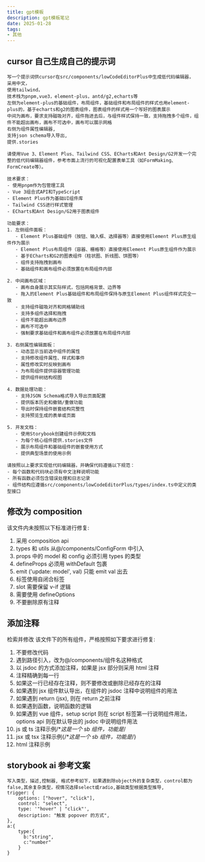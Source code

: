 ```yaml
---
title: gpt模板
description: gpt模板笔记
date: 2025-01-28
tags:
- 其他
---
```

## cursor 自己生成自己的提示词
```
写一个提示词供cursor在src/components/lowCodeEditorPlus中生成低代码编辑器，
采用中文，
使用tailwind，
技术栈为pnpm,vue3，element-plus，antd/g2,echarts等
左侧为element-plus的基础组件，布局组件，基础组件和布局组件的样式也用element-plus的，基于echarts和g2的图表组件，图表组件的样式用一个写好的图表展示
中间为画布，要求支持磁吸对齐，组件拖进去后，与组件样式保持一致，支持拖拽多个组件，组件不能超出画布，画布不可选中，画布可以展示网格
右侧为组件属性编辑器,
支持json schema导入导出,
提供.stories
```


```
请使用Vue 3、Element Plus、Tailwind CSS、ECharts和Ant Design/G2开发一个完整的低代码编辑器组件，参考市面上流行的可视化配置表单工具（如FormMaking、FormCreate等）。

技术要求：
- 使用pnpm作为包管理工具
- Vue 3组合式API和TypeScript
- Element Plus作为基础UI组件库
- Tailwind CSS进行样式管理
- ECharts和Ant Design/G2用于图表组件

功能要求：
1. 左侧组件面板：
   - Element Plus基础组件（按钮、输入框、选择器等）直接使用Element Plus原生组件作为展示
   - Element Plus布局组件（容器、栅格等）直接使用Element Plus原生组件作为展示
   - 基于ECharts和G2的图表组件（柱状图、折线图、饼图等）
   - 组件支持拖拽到画布
   - 基础组件和画布组件必须放置在布局组件内部

2. 中间画布区域：
   - 画布自身展示其实际样式，包括网格背景、边界等
   - 拖入的Element Plus基础组件和布局组件保持与原生Element Plus组件样式完全一致
   - 支持组件磁吸对齐和网格辅助线
   - 支持多组件选择和拖拽
   - 组件不能超出画布边界
   - 画布不可选中
   - 强制要求基础组件和画布组件必须放置在布局组件内部

3. 右侧属性编辑面板：
   - 动态显示当前选中组件的属性
   - 支持修改组件属性、样式和事件
   - 属性修改实时反映到画布
   - 为布局组件提供容器管理功能
   - 提供组件树结构视图

4. 数据处理功能：
   - 支持JSON Schema格式导入导出页面配置
   - 提供版本历史和撤销/重做功能
   - 导出时保持组件嵌套结构完整性
   - 支持预览生成的表单或页面

5. 开发文档：
   - 使用Storybook创建组件示例和文档
   - 为每个核心组件提供.stories文件
   - 展示布局组件和基础组件的嵌套使用方式
   - 提供典型场景的使用示例

请按照以上要求实现低代码编辑器，并确保代码遵循以下规范：
- 每个函数和代码块必须有中文注释说明功能
- 所有函数必须包含错误处理和日志记录
- 组件结构应遵循src/components/lowCodeEditorPlus/types/index.ts中定义的类型接口
```
## 修改为 composition
该文件内未按照以下标准进行修复:
1. 采用 composition api
2. types 和 utils 从@/components/ConfigForm 中引入
3. props 中的 model 和 config 必须引用 types 的类型
4. defineProps 必须用 withDefault 包裹
5. emit ('update: model', val) 只能 emit val 出去
6. 标签使用自闭合标签
7. slot 需要保留 v-if 逻辑
8. 需要使用 defineOptions
9. 不要删除原有注释

## 添加注释
检索并修改 该文件下的所有组件，严格按照如下要求进行修复:
1. 不要修改代码
2. 遇到路径引入，改为@/components/组件名这种格式
3. 以 jsdoc 的方式添加注释，如果是 jsx 部分则采用 html 注释
4. 注释精确到每一行
5. 如果这一行已经存在注释，则不要修改或删除已经存在的注释
6. 如果遇到 jsx 组件默认导出，在组件的 jsdoc 注释中说明组件的用法
7. 如果遇到 return (jsx), 则在 return 之前注释
8. 如果遇到函数，说明函数的逻辑
9. 如果遇到 vue 组件，setup script 则在 script 标签第一行说明组件用法，options api 则在默认导出的 jsdoc 中说明组件用法
10. js 或 ts 注释示例/**这是一个 sb 组件，功能是*/
11. jsx 或 tsx 注释示例{/**这是一个 sb 组件，功能是*/}
12. html 注释示例<!-- 日历组件 -->
## storybook ai 参考文案
```text
写入类型，描述,控制器, 格式参考如下，如果遇到除object外的复杂类型，control都为false,其余复杂类型，视情况选择select或radio,基础类型根据类型推导,
trigger: {
	options: ["hover", "click"],
	control: "select",
	type: '"hover" | "click"',
	description: "触发 popover 的方式",
},
a:{
	type:{
	  b:"string",
	  c:"number"
	}
}
```
